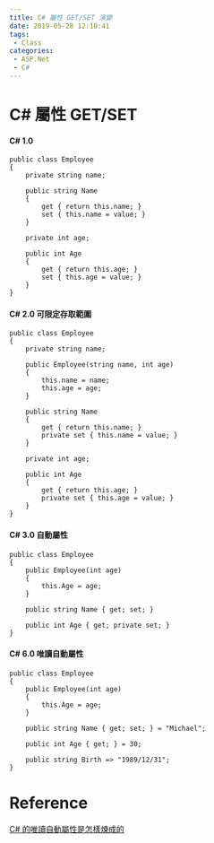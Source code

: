 ```yaml
---
title: C# 屬性 GET/SET 演變
date: 2019-05-28 12:10:41
tags:
 - Class
categories: 
 - ASP.Net
 - C#
---
```


# C# 屬性 GET/SET
#### C# 1.0 
    public class Employee
    {
        private string name;

        public string Name
        {
            get { return this.name; }
            set { this.name = value; }
        }

        private int age;

        public int Age
        {
            get { return this.age; }
            set { this.age = value; }
        }
    }

#### C# 2.0 可限定存取範圍
    public class Employee
    {
        private string name;

        public Employee(string name, int age)
        {
            this.name = name;
            this.age = age;
        }

        public string Name
        {
            get { return this.name; }
            private set { this.name = value; }
        }

        private int age;

        public int Age
        {
            get { return this.age; }
            private set { this.age = value; }
        }
    }

#### C# 3.0 自動屬性
    public class Employee
    {
        public Employee(int age)
        {
            this.Age = age;
        }

        public string Name { get; set; }

        public int Age { get; private set; }
    }

#### C# 6.0 唯讀自動屬性
    public class Employee
    {
        public Employee(int age)
        {
            this.Age = age;
        }

        public string Name { get; set; } = "Michael";

        public int Age { get; } = 30;

        public string Birth => "1989/12/31";
    }

# Reference
[C# 的唯讀自動屬性是怎樣煉成的](https://www.huanlintalk.com/2018/02/c-readonly-auto-property-from-beginning.html)